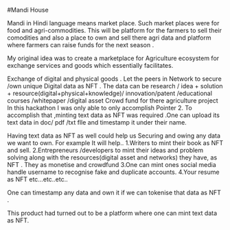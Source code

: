 #Mandi House

Mandi in Hindi language means market place. Such market places were for food and agri-commodities. This will be platform for the farmers to sell their comodities and also a place to own and sell there agri data and platform where farmers can raise funds for the next season .

My original idea was to create a marketplace for Agriculture ecosystem for exchange services and goods which essentially facilitates.

Exchange of digital and physical goods .
Let the peers in Network to secure /own unique Digital data as NFT . The data can be research / idea + solution + resource(digital+physical+knowledge)/ innovation/patent /educational courses /whitepaper /digital asset
Crowd fund for there agriculture project
In this hackathon I was only able to only accomplish Pointer 2. To accomplish that ,minting text data as NFT was required .One can upload its text data in doc/ pdf /txt flle and timestamp it under their name.

Having text data as NFT as well could help us Securing and owing any data we want to own. For example It will help.. 1.Writers to mint their book as NFT and sell. 2.Entrepreneurs /developers to mint their ideas and problem solving along with the resources(digital asset and networks) they have, as NFT . They as monetise and crowdfund 3.One can mint ones social media handle username to recognise fake and duplicate accounts. 4.Your resume as NFT etc…etc..etc..

One can timestamp any data and own it if we can tokenise that data as NFT .

This product had turned out to be a platform where one can mint text data as NFT.
